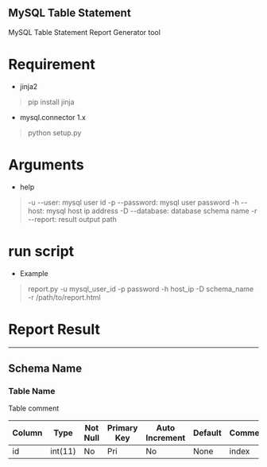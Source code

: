 MySQL Table Statement
---------------------

MySQL Table Statement Report Generator tool

# Requirement

* jinja2
> pip install jinja

* mysql.connector 1.x
> python setup.py


# Arguments

* help
> -u --user: mysql user id
> -p --password: mysql user password
> -h --host: mysql host ip address
> -D --database: database schema name
> -r --report: result output path

# run script

* Example
> report.py -u mysql_user_id -p password -h host_ip -D schema_name -r /path/to/report.html


# Report Result
---------------

## Schema Name

### Table Name

Table comment

Column | Type    | Not Null | Primary Key | Auto Increment | Default | Comment
------ | ------- | -------- | ----------- | -------------- | ------- | -------
id     | int(11) | No       | Pri         | No             | None    | index

